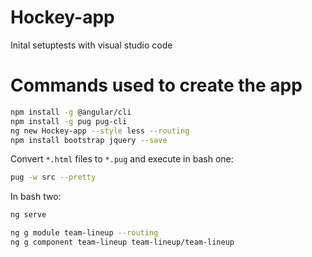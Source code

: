 # Hockey-app
Inital setuptests with visual studio code

# Commands used to create the app

```sh
npm install -g @angular/cli
npm install -g pug pug-cli
ng new Hockey-app --style less --routing
npm install bootstrap jquery --save
```

Convert `*.html` files to `*.pug` and execute in bash one:
```sh
pug -w src --pretty
```

In bash two:
```sh
ng serve
```

```sh
ng g module team-lineup --routing
ng g component team-lineup team-lineup/team-lineup
```
